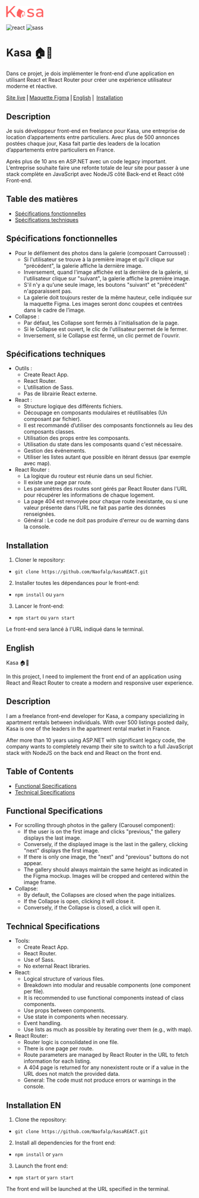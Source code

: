 <img src="kasa/src/assets/logoKasa.svg" alt="Logo de kasa" width="100"/>

![react](https://img.shields.io/badge/React-20232A?style=for-the-badge&logo=react&logoColor=61DAFB)
![sass](https://img.shields.io/badge/Sass-CC6699?style=for-the-badge&logo=sass&logoColor=white)

# Kasa 🏠🏢

Dans ce projet, je dois implémenter le front-end d’une application en utilisant React et React Router pour créer une expérience utilisateur moderne et réactive.

[Site live](https://kasa-367cc.web.app/) ⎜[Maquette Figma](https://www.figma.com/design/qEno0LwL4ZLkWyeY59kxp1/Kasa-FR-(Archived-2)?node-id=0-1) ⎜[English](#English) ⎜ [Installation](#installation)

## Description

Je suis développeur front-end en freelance pour Kasa, une entreprise de location d’appartements entre particuliers.
Avec plus de 500 annonces postées chaque jour, Kasa fait partie des leaders de la location d’appartements entre particuliers en France.

Après plus de 10 ans en ASP.NET avec un code legacy important. L’entreprise souhaite faire une refonte totale de leur site pour passer à une stack complète en JavaScript avec NodeJS côté Back-end et React côté Front-end.

## Table des matières

- [Spécifications fonctionnelles](#spécifications-fonctionnelles)
- [Spécifications techniques](#spécifications-techniques)

## Spécifications fonctionnelles

-   Pour le défilement des photos dans la galerie (composant Carroussel) :
    -   Si l'utilisateur se trouve à la première image et qu'il clique sur "précédent", la galerie affiche la dernière image.
    -   Inversement, quand l'image affichée est la dernière de la galerie, si l'utilisateur clique sur "suivant", la galerie affiche la première image.
    -   S'il n'y a qu'une seule image, les boutons "suivant" et "précédent" n'apparaissent pas.
    -   La galerie doit toujours rester de la même hauteur, celle indiquée sur la maquette Figma. Les images seront donc coupées et centrées dans le cadre de l’image.
-   Collapse :
    -   Par défaut, les Collapse sont fermés à l'initialisation de la page.
    -   Si le Collapse est ouvert, le clic de l'utilisateur permet de le fermer.
    -   Inversement, si le Collapse est fermé, un clic permet de l'ouvrir.

## Spécifications techniques

-   Outils :
    -   Create React App.
    -   React Router.
    -   L’utilisation de Sass.
    -   Pas de librairie React externe.
-   React :
    -   Structure logique des différents fichiers.
    -   Découpage en composants modulaires et réutilisables (Un composant par fichier).
    -   Il est recommandé d’utiliser des composants fonctionnels au lieu des composants classes.
    -   Utilisation des props entre les composants.
    -   Utilisation du state dans les composants quand c'est nécessaire.
    -   Gestion des événements.
    -   Utiliser les listes autant que possible en itérant dessus (par exemple avec map).
-   React Router :
    -   La logique du routeur est réunie dans un seul fichier.
    -   Il existe une page par route.
    -   Les paramètres des routes sont gérés par React Router dans l'URL pour récupérer les informations de chaque logement.
    -   La page 404 est renvoyée pour chaque route inexistante, ou si une valeur présente dans l’URL ne fait pas partie des données renseignées.
    -   Général : Le code ne doit pas produire d'erreur ou de warning dans la console.

## Installation

1. Cloner le repository:

-   `git clone https://github.com/Naofalp/kasaREACT.git`

2. Installer toutes les dépendances pour le front-end:

-   `npm install` ou `yarn`

3. Lancer le front-end:

-   `npm start` ou `yarn start`

Le front-end sera lancé à l'URL indiqué dans le terminal.

## English

Kasa 🏠🏢

In this project, I need to implement the front end of an application using React and React Router to create a modern and responsive user experience.

## Description

I am a freelance front-end developer for Kasa, a company specializing in apartment rentals between individuals. With over 500 listings posted daily, Kasa is one of the leaders in the apartment rental market in France.

After more than 10 years using ASP.NET with significant legacy code, the company wants to completely revamp their site to switch to a full JavaScript stack with NodeJS on the back end and React on the front end.

## Table of Contents

- [Functional Specifications](#functional-specifications)
- [Technical Specifications](#technical-specifications)

## Functional Specifications

- For scrolling through photos in the gallery (Carousel component):
  - If the user is on the first image and clicks "previous," the gallery displays the last image.
  - Conversely, if the displayed image is the last in the gallery, clicking "next" displays the first image.
  - If there is only one image, the "next" and "previous" buttons do not appear.
  - The gallery should always maintain the same height as indicated in the Figma mockup. Images will be cropped and centered within the image frame.
- Collapse:
  - By default, the Collapses are closed when the page initializes.
  - If the Collapse is open, clicking it will close it.
  - Conversely, if the Collapse is closed, a click will open it.

## Technical Specifications

- Tools:
  - Create React App.
  - React Router.
  - Use of Sass.
  - No external React libraries.
- React:
  - Logical structure of various files.
  - Breakdown into modular and reusable components (one component per file).
  - It is recommended to use functional components instead of class components.
  - Use props between components.
  - Use state in components when necessary.
  - Event handling.
  - Use lists as much as possible by iterating over them (e.g., with map).
- React Router:
  - Router logic is consolidated in one file.
  - There is one page per route.
  - Route parameters are managed by React Router in the URL to fetch information for each listing.
  - A 404 page is returned for any nonexistent route or if a value in the URL does not match the provided data.
  - General: The code must not produce errors or warnings in the console.

## Installation EN

1. Clone the repository:

- `git clone https://github.com/Naofalp/kasaREACT.git`

2. Install all dependencies for the front end:

- `npm install` or `yarn`

3. Launch the front end:

- `npm start` or `yarn start`

The front end will be launched at the URL specified in the terminal.

